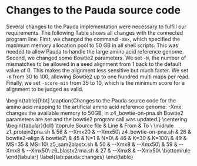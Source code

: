 # Changes to the Pauda source code

Several changes to the Pauda implementation were necessary
to fulfill our requirements. The following Table shows all
changes with the connected program line. First, we changed the command
`-Xmx`, which specified the maximum memory allocation pool to 50 GB
in all shell scripts. This was needed to allow Pauda to handle the large
amino acid reference genome. Second, we changed some Bowtie2 parameters. We
set `-N`, the number of mismatches to be allowed in a seed alignment
from 1 back to the default value of 0. This makes the alignment less
sensitive but much faster. We set `-K` from 30 to 100, allowing
Bowtie2 up to one hundred multi maps per read. Finally, we set
`-score-min` from 35 to 10, which is the minimum score for a
alignment to be judged as valid.

\begin{table}[hbt]
  \caption{Changes to the Pauda source code for the amino acid mapping to
    the artificial amino acid reference genome: -Xmx changes the available
    memory to 50GB, in z4\_bowtie-on-pna.sh Bowtie2 parameters are set and
    the bowtie2 program call was updated.}
\centering
\begin{tabular}{lcll}
  \toprule
  Source file & Line & From & To \\
  \midrule
  z1\_protein2pna.sh & 56 & --Xmx20 & --Xmx50\\
  z4\_bowtie-on-pna.sh & 26 & bowtie2-align & bowtie2\\
   & 45 & N=1 & N=0\\
   & 46 & K=30 & K=100\\
   & 49 & MS=35 & MS=10\\ 
  z5\_sam2blastx.sh & 50 & --Xmx8 & --Xmx50\\
   & 59 & --Xmx8 & --Xmx50\\
  z6\_blastx2rma.sh & 27 & --Xmx8 & --Xmx50\\
  \bottomrule
\end{tabular}
\label{tab:pauda:changes}
\end{table}
